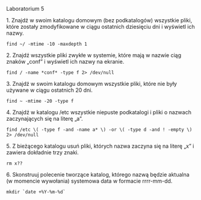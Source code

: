 Laboratorium 5

1\. Znajdź w swoim katalogu domowym (bez podkatalogów) wszystkie pliki, które zostały zmodyfikowane w ciągu ostatnich dziesięciu dni i wyświetl ich nazwy.
```
find ~/ -mtime -10 -maxdepth 1
```
2\. Znajdź wszystkie pliki zwykłe w systemie, które mają w nazwie ciąg znaków „conf” i wyświetl ich nazwy na ekranie.
```
find / -name *conf* -type f 2> /dev/null
```
3\. Znajdź w swoim katalogu domowym wszystkie pliki, które nie były używane w ciągu ostatnich 20 dni.
```
find ~ -mtime -20 -type f
```
4\. Znajdź w katalogu /etc wszystkie niepuste podkatalogi i pliki o nazwach zaczynających się na literę „a”.
```
find /etc \( -type f -and -name a* \) -or \( -type d -and ! -empty \) 2> /dev/null
```
5\. Z bieżącego katalogu usuń pliki, których nazwa zaczyna się na literę „x” i zawiera dokładnie trzy znaki.
```
rm x??
```
6\. Skonstruuj polecenie tworzące katalog, którego nazwą będzie aktualna (w momencie wywołania) systemowa data w formacie rrrr-mm-dd.
```
mkdir `date +%Y-%m-%d`
```
